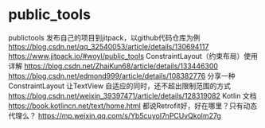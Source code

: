 # public_tools
publictools
发布自己的项目到jitpack，以github代码仓库为例 https://blog.csdn.net/qq_32540053/article/details/130694117 https://www.jitpack.io/#woyl/public_tools
ConstraintLayout（约束布局）使用详解 https://blog.csdn.net/ZhaiKun68/article/details/133446300 https://blog.csdn.net/edmond999/article/details/108382776
分享一种 ConstraintLayout 让TextView 自适应的同时，还不超出限制范围的方式 https://blog.csdn.net/weixin_39397471/article/details/128319082
Kotlin 文档 https://book.kotlincn.net/text/home.html
都说Retrofit好，好在哪里？只有动态代理么？ https://mp.weixin.qq.com/s/Yb5cuyoI7nPCUvQkolm27g